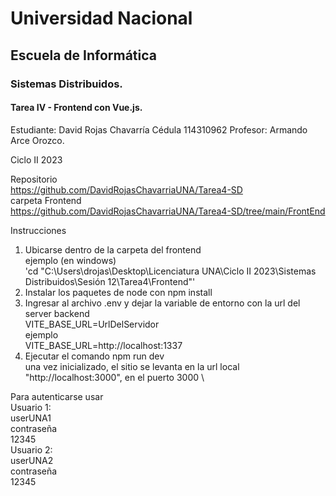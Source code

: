 # Universidad Nacional 
## Escuela de Informática 
### Sistemas Distribuidos.

#### Tarea IV - Frontend con Vue.js.

Estudiante: 
David Rojas Chavarría
Cédula
114310962
Profesor:
Armando Arce Orozco.

Ciclo II 2023

Repositorio \
    https://github.com/DavidRojasChavarriaUNA/Tarea4-SD \
	carpeta Frontend \
	https://github.com/DavidRojasChavarriaUNA/Tarea4-SD/tree/main/FrontEnd

Instrucciones
1. Ubicarse dentro de la carpeta del frontend \
	ejemplo (en windows)\
	'cd "C:\Users\drojas\Desktop\Licenciatura UNA\Ciclo II 2023\Sistemas Distribuidos\Sesión 12\Tarea4\Frontend"'
2. Instalar los paquetes de node con npm install
3. Ingresar al archivo .env y dejar la variable de entorno con la url del server backend \
	VITE_BASE_URL=UrlDelServidor \
	ejemplo \
	VITE_BASE_URL=http://localhost:1337
4. Ejecutar el comando npm run dev \
	una vez inicializado, el sitio se levanta en la url local "http://localhost:3000", en el puerto 3000 \

Para autenticarse usar \
Usuario 1: \
userUNA1 \
contraseña \
12345 \
Usuario 2: \
userUNA2 \
contraseña \
12345